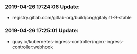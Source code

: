 ### 2019-04-26 17:24:06 Update:

- registry.gitlab.com/gitlab-org/build/cng/gitaly:11-9-stable
### 2019-04-26 17:25:01 Update:

- quay.io/kubernetes-ingress-controller/nginx-ingress-controller:webhook
